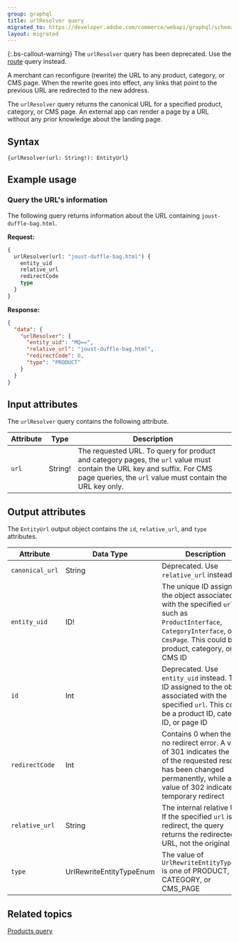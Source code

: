 ```yaml
---
group: graphql
title: urlResolver query
migrated_to: https://developer.adobe.com/commerce/webapi/graphql/schema/products/queries/url-resolver/
layout: migrated
---
```


{:.bs-callout-warning}
The `urlResolver` query has been deprecated. Use the [route]({{page.baseurl}}/graphql/queries/route.html) query instead.

A merchant can reconfigure (rewrite) the URL to any product, category, or CMS page. When the rewrite goes into effect, any links that point to the previous URL are redirected to the new address.

The `urlResolver` query returns the canonical URL for a specified product, category, or CMS page. An external app can render a page by a URL without any prior knowledge about the landing page.

## Syntax

`{urlResolver(url: String!): EntityUrl}`

## Example usage

### Query the URL's information

The following query returns information about the URL containing `joust-duffle-bag.html`.

**Request:**

```graphql
{
  urlResolver(url: "joust-duffle-bag.html") {
    entity_uid
    relative_url
    redirectCode
    type
  }
}
```

**Response:**

```json
{
  "data": {
    "urlResolver": {
      "entity_uid": "MQ==",
      "relative_url": "joust-duffle-bag.html",
      "redirectCode": 0,
      "type": "PRODUCT"
    }
  }
}
```

## Input attributes

The `urlResolver` query contains the following attribute.

Attribute | Type | Description
--- | --- | ---
`url` | String! | The requested URL. To query for product and category pages, the `url` value must contain the URL key and suffix. For CMS page queries, the `url` value must contain the URL key only.

## Output attributes

The `EntityUrl` output object contains the `id`, `relative_url`, and `type` attributes.

Attribute |  Data Type | Description
--- | --- | ---
`canonical_url` | String | Deprecated. Use `relative_url` instead
`entity_uid` | ID! | The unique ID assigned to the object associated with the specified `url`, such as `ProductInterface`, `CategoryInterface`, or `CmsPage`. This could be a product, category, or CMS ID
`id` | Int | Deprecated. Use `entity_uid` instead. The ID assigned to the object associated with the specified `url`. This could be a product ID, category ID, or page ID
`redirectCode` | Int | Contains 0 when there is no redirect error. A value of 301 indicates the URL of the requested resource has been changed permanently, while a value of 302 indicates a temporary redirect
`relative_url` | String | The internal relative URL. If the specified  `url` is a redirect, the query returns the redirected URL, not the original
`type` | UrlRewriteEntityTypeEnum | The value of `UrlRewriteEntityTypeEnum` is one of PRODUCT, CATEGORY, or CMS_PAGE

## Related topics

[Products query]({{page.baseurl}}/graphql/queries/products.html)
